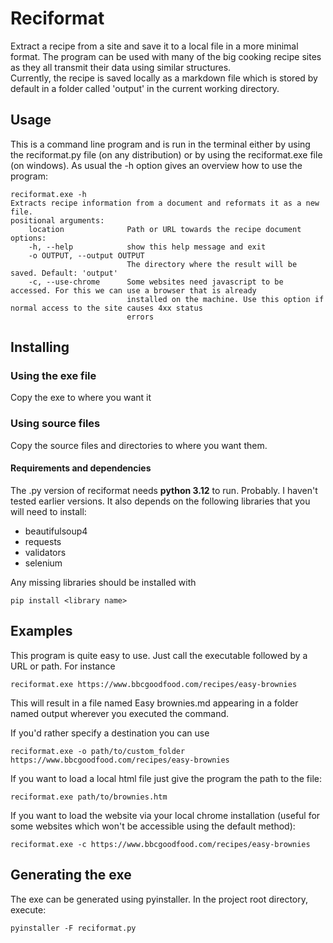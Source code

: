 # Reciformat
Extract a recipe from a site and save it to a local file in a more minimal format. The program can be used with many of the big cooking recipe sites as they all transmit their data using similar structures.   
Currently, the recipe is saved locally as a markdown file which is stored by default in a folder called 'output' in the current working directory.

## Usage

This is a command line program and is run in the terminal either by using the reciformat.py file (on any distribution) or by using the reciformat.exe file (on windows). As usual the -h option gives an overview how to use the program:

    reciformat.exe -h                                        
    Extracts recipe information from a document and reformats it as a new file.                                                                                                                                                                     
    positional arguments:                                                                                                     
        location              Path or URL towards the recipe document                                                                                                                                                                                 
    options:                                                                                                                  
        -h, --help            show this help message and exit                                                                   
        -o OUTPUT, --output OUTPUT                                                                                                                    
                              The directory where the result will be saved. Default: 'output'                                   
        -c, --use-chrome      Some websites need javascript to be accessed. For this we can use a browser that is already                       
                              installed on the machine. Use this option if normal access to the site causes 4xx status                            
                              errors   

## Installing

### Using the exe file

Copy the exe to where you want it

### Using source files

Copy the source files and directories to where you want them. 

#### Requirements and dependencies

The .py version of reciformat needs **python 3.12** to run. Probably. I haven't tested earlier versions. It also depends on the following libraries that you will need to install:
 - beautifulsoup4
 - requests
 - validators
 - selenium
  
Any missing libraries should be installed with

    pip install <library name>

## Examples

This program is quite easy to use. Just call the executable followed by a URL or path. For instance

    reciformat.exe https://www.bbcgoodfood.com/recipes/easy-brownies

This will result in a file named Easy brownies.md appearing in a folder named output wherever you executed the command.

If you'd rather specify a destination you can use

    reciformat.exe -o path/to/custom_folder https://www.bbcgoodfood.com/recipes/easy-brownies

If you want to load a local html file just give the program the path to the file:

    reciformat.exe path/to/brownies.htm   

If you want to load the website via your local chrome installation (useful for some websites which won't be accessible using the default method): 

    reciformat.exe -c https://www.bbcgoodfood.com/recipes/easy-brownies

## Generating the exe

The exe can be generated using pyinstaller. In the project root directory, execute:
    
    pyinstaller -F reciformat.py
